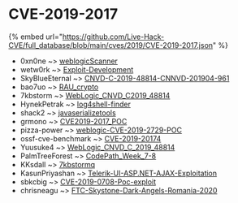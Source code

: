 # CVE-2019-2017
{% embed url="https://github.com/Live-Hack-CVE/full_database/blob/main/cves/2019/CVE-2019-2017.json" %}

* 0xn0ne ~> [weblogicScanner](https://www.alice-snow.ru/2019/database/cve-2019-2017/weblogicscanner-0xn0ne)
* wetw0rk ~> [Exploit-Development](https://www.alice-snow.ru/2019/database/cve-2019-2017/exploit-development-wetw0rk)
* SkyBlueEternal ~> [CNVD-C-2019-48814-CNNVD-201904-961](https://www.alice-snow.ru/2019/database/cve-2019-2017/cnvd-c-2019-48814-cnnvd-201904-961-skyblueeternal)
* bao7uo ~> [RAU_crypto](https://www.alice-snow.ru/2019/database/cve-2019-2017/rau_crypto-bao7uo)
* 7kbstorm ~> [WebLogic_CNVD_C2019_48814](https://www.alice-snow.ru/2019/database/cve-2019-2017/weblogic_cnvd_c2019_48814-7kbstorm)
* HynekPetrak ~> [log4shell-finder](https://www.alice-snow.ru/2019/database/cve-2019-2017/log4shell-finder-hynekpetrak)
* shack2 ~> [javaserializetools](https://www.alice-snow.ru/2019/database/cve-2019-2017/javaserializetools-shack2)
* grmono ~> [CVE2019-2017_POC](https://www.alice-snow.ru/2019/database/cve-2019-2017/cve2019-2017_poc-grmono)
* pizza-power ~> [weblogic-CVE-2019-2729-POC](https://www.alice-snow.ru/2019/database/cve-2019-2017/weblogic-cve-2019-2729-poc-pizza-power)
* ossf-cve-benchmark ~> [CVE-2019-20174](https://www.alice-snow.ru/2019/database/cve-2019-2017/cve-2019-20174-ossf-cve-benchmark)
* Yuusuke4 ~> [WebLogic_CNVD_C_2019_48814](https://www.alice-snow.ru/2019/database/cve-2019-2017/weblogic_cnvd_c_2019_48814-yuusuke4)
* PalmTreeForest ~> [CodePath_Week_7-8](https://www.alice-snow.ru/2019/database/cve-2019-2017/codepath_week_7-8-palmtreeforest)
* KKsdall ~> [7kbstormq](https://www.alice-snow.ru/2019/database/cve-2019-2017/7kbstormq-kksdall)
* KasunPriyashan ~> [Telerik-UI-ASP.NET-AJAX-Exploitation](https://www.alice-snow.ru/2019/database/cve-2019-2017/telerik-ui-asp.net-ajax-exploitation-kasunpriyashan)
* sbkcbig ~> [CVE-2019-0708-Poc-exploit](https://www.alice-snow.ru/2019/database/cve-2019-2017/cve-2019-0708-poc-exploit-sbkcbig)
* chrisneagu ~> [FTC-Skystone-Dark-Angels-Romania-2020](https://www.alice-snow.ru/2019/database/cve-2019-2017/ftc-skystone-dark-angels-romania-2020-chrisneagu)
